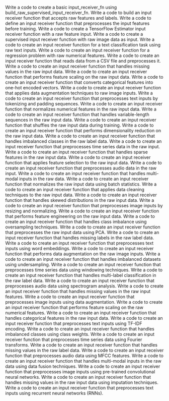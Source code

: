Write a code to create a basic input_receiver_fn using build_raw_supervised_input_receiver_fn.
Write a code to build an input receiver function that accepts raw features and labels.
Write a code to define an input receiver function that preprocesses the input features before training.
Write a code to create a TensorFlow Estimator input receiver function with a raw feature input.
Write a code to create a supervised input receiver function with raw image data as input.
Write a code to create an input receiver function for a text classification task using raw text inputs.
Write a code to create an input receiver function for a regression problem with raw numerical features.
Write a code to create an input receiver function that reads data from a CSV file and preprocesses it.
Write a code to create an input receiver function that handles missing values in the raw input data.
Write a code to create an input receiver function that performs feature scaling on the raw input data.
Write a code to create an input receiver function that converts categorical features into one-hot encoded vectors.
Write a code to create an input receiver function that applies data augmentation techniques to raw image inputs.
Write a code to create an input receiver function that preprocesses text inputs by tokenizing and padding sequences.
Write a code to create an input receiver function that normalizes numerical features in the raw input data.
Write a code to create an input receiver function that handles variable-length sequences in the raw input data.
Write a code to create an input receiver function that shuffles the raw input data during training.
Write a code to create an input receiver function that performs dimensionality reduction on the raw input data.
Write a code to create an input receiver function that handles imbalanced classes in the raw label data.
Write a code to create an input receiver function that preprocesses time series data in the raw input.
Write a code to create an input receiver function that handles sparse features in the raw input data.
Write a code to create an input receiver function that applies feature selection to the raw input data.
Write a code to create an input receiver function that preprocesses audio data in the raw input.
Write a code to create an input receiver function that handles multi-modal inputs in the raw data.
Write a code to create an input receiver function that normalizes the raw input data using batch statistics.
Write a code to create an input receiver function that applies data cleaning techniques to the raw input data.
Write a code to create an input receiver function that handles skewed distributions in the raw input data.
Write a code to create an input receiver function that preprocesses image inputs by resizing and normalizing.
Write a code to create an input receiver function that performs feature engineering on the raw input data.
Write a code to create an input receiver function that handles class imbalance using oversampling techniques.
Write a code to create an input receiver function that preprocesses the raw input data using PCA.
Write a code to create an input receiver function that handles missing labels in the raw label data.
Write a code to create an input receiver function that preprocesses text inputs using word embeddings.
Write a code to create an input receiver function that performs data augmentation on the raw image inputs.
Write a code to create an input receiver function that handles imbalanced datasets using undersampling.
Write a code to create an input receiver function that preprocesses time series data using windowing techniques.
Write a code to create an input receiver function that handles multi-label classification in the raw label data.
Write a code to create an input receiver function that preprocesses audio data using spectrogram analysis.
Write a code to create an input receiver function that handles missing values in the raw input features.
Write a code to create an input receiver function that preprocesses image inputs using data augmentation.
Write a code to create an input receiver function that performs feature scaling on the raw numerical features.
Write a code to create an input receiver function that handles categorical features in the raw input data.
Write a code to create an input receiver function that preprocesses text inputs using TF-IDF encoding.
Write a code to create an input receiver function that handles imbalanced classes using class weights.
Write a code to create an input receiver function that preprocesses time series data using Fourier transforms.
Write a code to create an input receiver function that handles missing values in the raw label data.
Write a code to create an input receiver function that preprocesses audio data using MFCC features.
Write a code to create an input receiver function that handles multi-modal inputs in the raw data using data fusion techniques.
Write a code to create an input receiver function that preprocesses image inputs using pre-trained convolutional neural networks.
Write a code to create an input receiver function that handles missing values in the raw input data using imputation techniques.
Write a code to create an input receiver function that preprocesses text inputs using recurrent neural networks (RNNs).